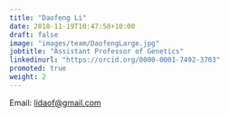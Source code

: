 ```yaml
---
title: "Daofeng Li"
date: 2018-11-19T10:47:58+10:00
draft: false
image: "images/team/DaofengLarge.jpg"
jobtitle: "Assistant Professor of Genetics"
linkedinurl: "https://orcid.org/0000-0001-7492-3703"
promoted: true
weight: 2
---
```


Email: lidaof@gmail.com